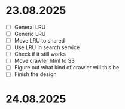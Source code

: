 # 23.08.2025
- [ ] General LRU
- [ ] Generic LRU
- [ ] Move LRU to shared
- [ ] Use LRU in search service
- [ ] Check if it still works
- [ ] Move crawler html to S3
- [ ] Figure out what kind of crawler will this be
- [ ] Finish the design

# 24.08.2025
